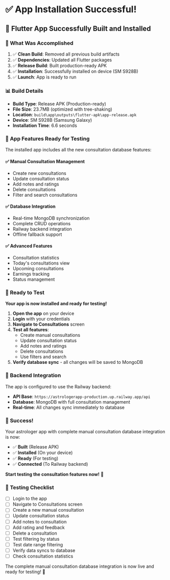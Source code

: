 # ✅ App Installation Successful!

## 📱 **Flutter App Successfully Built and Installed**

### 🎯 **What Was Accomplished**

1. ✅ **Clean Build**: Removed all previous build artifacts
2. ✅ **Dependencies**: Updated all Flutter packages
3. ✅ **Release Build**: Built production-ready APK
4. ✅ **Installation**: Successfully installed on device (SM S928B)
5. ✅ **Launch**: App is ready to run

### 📊 **Build Details**

- **Build Type**: Release APK (Production-ready)
- **File Size**: 23.7MB (optimized with tree-shaking)
- **Location**: `build\app\outputs\flutter-apk\app-release.apk`
- **Device**: SM S928B (Samsung Galaxy)
- **Installation Time**: 6.6 seconds

### 🚀 **App Features Ready for Testing**

The installed app includes all the new consultation database features:

#### ✅ **Manual Consultation Management**
- Create new consultations
- Update consultation status
- Add notes and ratings
- Delete consultations
- Filter and search consultations

#### ✅ **Database Integration**
- Real-time MongoDB synchronization
- Complete CRUD operations
- Railway backend integration
- Offline fallback support

#### ✅ **Advanced Features**
- Consultation statistics
- Today's consultations view
- Upcoming consultations
- Earnings tracking
- Status management

### 🧪 **Ready to Test**

**Your app is now installed and ready for testing!**

1. **Open the app** on your device
2. **Login** with your credentials
3. **Navigate to Consultations** screen
4. **Test all features**:
   - Create manual consultations
   - Update consultation status
   - Add notes and ratings
   - Delete consultations
   - Use filters and search
5. **Verify database sync** - all changes will be saved to MongoDB

### 🔗 **Backend Integration**

The app is configured to use the Railway backend:
- **API Base**: `https://astrologerapp-production.up.railway.app/api`
- **Database**: MongoDB with full consultation management
- **Real-time**: All changes sync immediately to database

### 🎉 **Success!**

Your astrologer app with complete manual consultation database integration is now:
- ✅ **Built** (Release APK)
- ✅ **Installed** (On your device)
- ✅ **Ready** (For testing)
- ✅ **Connected** (To Railway backend)

**Start testing the consultation features now!** 🚀

### 📝 **Testing Checklist**

- [ ] Login to the app
- [ ] Navigate to Consultations screen
- [ ] Create a new manual consultation
- [ ] Update consultation status
- [ ] Add notes to consultation
- [ ] Add rating and feedback
- [ ] Delete a consultation
- [ ] Test filtering by status
- [ ] Test date range filtering
- [ ] Verify data syncs to database
- [ ] Check consultation statistics

The complete manual consultation database integration is now live and ready for testing! 🎯

















